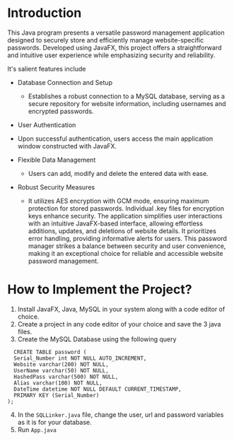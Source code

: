 # Introduction
This Java program presents a versatile password management application 
designed to securely store and efficiently manage website-specific passwords. 
Developed using JavaFX, this project offers a straightforward and intuitive 
user experience while emphasizing security and reliability.

It's salient features include
- Database Connection and Setup
  - Establishes a robust connection to a MySQL database, serving as a 
secure repository for website information, including usernames and 
encrypted passwords.

- User Authentication
 -  Upon successful authentication, users access the main application window constructed with 
JavaFX.

- Flexible Data Management
  - Users can add, modify and delete the entered data with ease.

- Robust Security Measures
  -  It utilizes AES encryption with GCM mode, 
ensuring maximum protection for stored passwords. Individual .key files for 
encryption keys enhance security. The application simplifies user interactions 
with an intuitive JavaFX-based interface, allowing effortless additions, 
updates, and deletions of website details. It prioritizes error handling, 
providing informative alerts for users. This password manager strikes a 
balance between security and user convenience, making it an exceptional 
choice for reliable and accessible website password management.

# How to Implement the Project?

1. Install JavaFX, Java, MySQL in your system along with a code editor of choice.
2. Create a project in any code editor of your choice and save the 3 java files.
3. Create the MySQL Database using the following query

  ```
    CREATE TABLE password (
    Serial_Number int NOT NULL AUTO_INCREMENT,
    Website varchar(200) NOT NULL,
    UserName varchar(50) NOT NULL,
    HashedPass varchar(500) NOT NULL,
    Alias varchar(100) NOT NULL,
    DateTime datetime NOT NULL DEFAULT CURRENT_TIMESTAMP,
    PRIMARY KEY (Serial_Number)
);
```
4. In the `SQLLinker.java` file, change the user, url and password variables as it is for your database.
5. Run `App.java`
